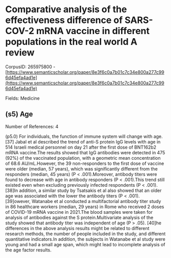 # Comparative analysis of the effectiveness difference of SARS-COV-2 mRNA vaccine in different populations in the real world A review

CorpusID: 265975800 - [https://www.semanticscholar.org/paper/8e3f6c0a7b01c7c34e800a277c996d45efa4ad1e](https://www.semanticscholar.org/paper/8e3f6c0a7b01c7c34e800a277c996d45efa4ad1e)

Fields: Medicine

## (s5) Age
Number of References: 4

(p5.0) For individuals, the function of immune system will change with age.[37] Jabal et al described the trend of anti-S protein IgG levels with age in 514 Israeli medical personnel on day 21 after the first dose of BNT162b2 mRNA vaccine.The results showed that IgG antibodies were detected in 475 (92%) of the vaccinated population, with a geometric mean concentration of 68.6 AU/mL.However, the 39 non-responders to the first dose of vaccine were older (median, 57 years), which was significantly different from the responders (median, 45 years) (P < .001).Moreover, antibody titers were found to decrease with age in antibody responders (P < .001).This trend still existed even when excluding previously infected respondents (P < .001). [38]In addition, a similar study by Tsatsakis et al also showed that an older age was associated with the lower the antibody titers (P < .001). [39]owever, Watanabe et al conducted a multifactorial antibody titer study in 86 healthcare workers (median, 29 years) in Rome who received 2 doses of COVID-19 mRNA vaccine in 2021.The blood samples were taken for analysis of antibodies against the S protein.Multivariate analysis of the study showed that antibody titer was independent of age (P > .05). [40]he differences in the above analysis results might be related to different research methods, the number of people included in the study, and different quantitative indicators.In addition, the subjects in Watanabe et al study were young and had a small age span, which might lead to incomplete analysis of the age factor results.
